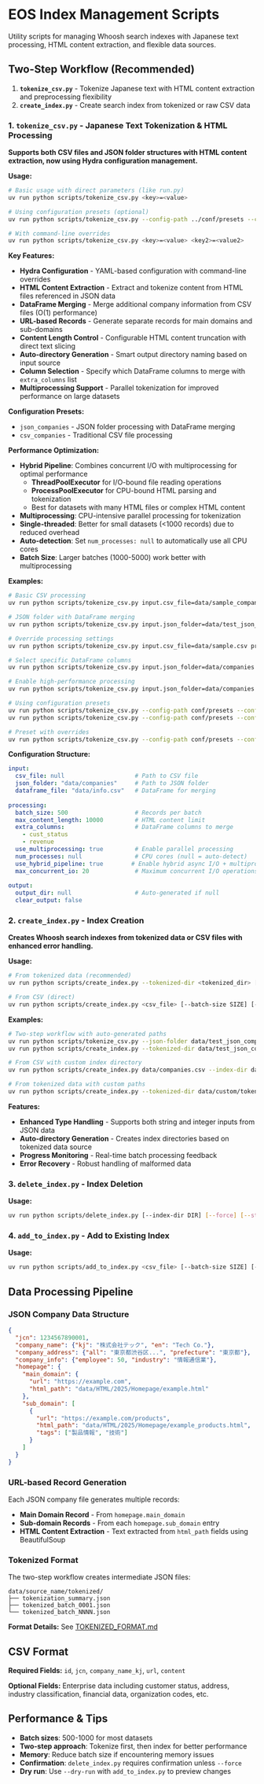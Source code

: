 # EOS Index Management Scripts

Utility scripts for managing Whoosh search indexes with Japanese text processing, HTML content extraction, and flexible data sources.

## Two-Step Workflow (Recommended)

1. **`tokenize_csv.py`** - Tokenize Japanese text with HTML content extraction and preprocessing flexibility
2. **`create_index.py`** - Create search index from tokenized or raw CSV data

### 1. `tokenize_csv.py` - Japanese Text Tokenization & HTML Processing

**Supports both CSV files and JSON folder structures with HTML content extraction, now using Hydra configuration management.**

**Usage:**
```bash
# Basic usage with direct parameters (like run.py)
uv run python scripts/tokenize_csv.py <key>=<value>

# Using configuration presets (optional)
uv run python scripts/tokenize_csv.py --config-path ../conf/presets --config-name <preset_name>

# With command-line overrides
uv run python scripts/tokenize_csv.py <key>=<value> <key2>=<value2>
```

**Key Features:**
- **Hydra Configuration** - YAML-based configuration with command-line overrides
- **HTML Content Extraction** - Extract and tokenize content from HTML files referenced in JSON data
- **DataFrame Merging** - Merge additional company information from CSV files (O(1) performance)
- **URL-based Records** - Generate separate records for main domains and sub-domains
- **Content Length Control** - Configurable HTML content truncation with direct text slicing
- **Auto-directory Generation** - Smart output directory naming based on input source
- **Column Selection** - Specify which DataFrame columns to merge with `extra_columns` list
- **Multiprocessing Support** - Parallel tokenization for improved performance on large datasets

**Configuration Presets:**
- `json_companies` - JSON folder processing with DataFrame merging
- `csv_companies` - Traditional CSV file processing

**Performance Optimization:**
- **Hybrid Pipeline**: Combines concurrent I/O with multiprocessing for optimal performance
  - **ThreadPoolExecutor** for I/O-bound file reading operations
  - **ProcessPoolExecutor** for CPU-bound HTML parsing and tokenization
  - Best for datasets with many HTML files or complex HTML content
- **Multiprocessing**: CPU-intensive parallel processing for tokenization
- **Single-threaded**: Better for small datasets (<1000 records) due to reduced overhead
- **Auto-detection**: Set `num_processes: null` to automatically use all CPU cores
- **Batch Size**: Larger batches (1000-5000) work better with multiprocessing

**Examples:**
```bash
# Basic CSV processing
uv run python scripts/tokenize_csv.py input.csv_file=data/sample_companies.csv

# JSON folder with DataFrame merging
uv run python scripts/tokenize_csv.py input.json_folder=data/test_json_companies input.dataframe_file=data/test_company_info.csv

# Override processing settings  
uv run python scripts/tokenize_csv.py input.csv_file=data/sample.csv processing.batch_size=1000 processing.max_content_length=5000

# Select specific DataFrame columns
uv run python scripts/tokenize_csv.py input.json_folder=data/companies input.dataframe_file=data/info.csv processing.extra_columns=[cust_status,revenue]

# Enable high-performance processing
uv run python scripts/tokenize_csv.py input.json_folder=data/companies processing.use_hybrid_pipeline=true processing.num_processes=8

# Using configuration presets
uv run python scripts/tokenize_csv.py --config-path conf/presets --config-name json_companies
uv run python scripts/tokenize_csv.py --config-path conf/presets --config-name csv_companies

# Preset with overrides
uv run python scripts/tokenize_csv.py --config-path conf/presets --config-name json_companies processing.batch_size=1000
```

**Configuration Structure:**
```yaml
input:
  csv_file: null                    # Path to CSV file
  json_folder: "data/companies"     # Path to JSON folder
  dataframe_file: "data/info.csv"   # DataFrame for merging
  
processing:
  batch_size: 500                   # Records per batch
  max_content_length: 10000         # HTML content limit
  extra_columns:                    # DataFrame columns to merge
    - cust_status
    - revenue
  use_multiprocessing: true         # Enable parallel processing
  num_processes: null               # CPU cores (null = auto-detect)
  use_hybrid_pipeline: true        # Enable hybrid async I/O + multiprocessing pipeline
  max_concurrent_io: 20             # Maximum concurrent I/O operations
  
output:
  output_dir: null                  # Auto-generated if null
  clear_output: false
```

### 2. `create_index.py` - Index Creation

**Creates Whoosh search indexes from tokenized data or CSV files with enhanced error handling.**

**Usage:**
```bash
# From tokenized data (recommended)
uv run python scripts/create_index.py --tokenized-dir <tokenized_dir> [--index-dir DIR]

# From CSV (direct)
uv run python scripts/create_index.py <csv_file> [--batch-size SIZE] [--index-dir DIR]
```

**Examples:**
```bash
# Two-step workflow with auto-generated paths
uv run python scripts/tokenize_csv.py --json-folder data/test_json_companies
uv run python scripts/create_index.py --tokenized-dir data/test_json_companies/tokenized

# From CSV with custom index directory
uv run python scripts/create_index.py data/companies.csv --index-dir data/custom_index/

# From tokenized data with custom paths
uv run python scripts/create_index.py --tokenized-dir data/custom/tokenized --index-dir data/custom/index
```

**Features:**
- **Enhanced Type Handling** - Supports both string and integer inputs from JSON data
- **Auto-directory Generation** - Creates index directories based on tokenized data source
- **Progress Monitoring** - Real-time batch processing feedback
- **Error Recovery** - Robust handling of malformed data

### 3. `delete_index.py` - Index Deletion

**Usage:**
```bash
uv run python scripts/delete_index.py [--index-dir DIR] [--force] [--stats-only]
```

### 4. `add_to_index.py` - Add to Existing Index

**Usage:**
```bash
uv run python scripts/add_to_index.py <csv_file> [--batch-size SIZE] [--index-dir DIR] [--dry-run]
```

## Data Processing Pipeline

### **JSON Company Data Structure**
```json
{
  "jcn": 1234567890001,
  "company_name": {"kj": "株式会社テック", "en": "Tech Co."},
  "company_address": {"all": "東京都渋谷区...", "prefecture": "東京都"},
  "company_info": {"employee": 50, "industry": "情報通信業"},
  "homepage": {
    "main_domain": {
      "url": "https://example.com",
      "html_path": "data/HTML/2025/Homepage/example.html"
    },
    "sub_domain": [
      {
        "url": "https://example.com/products",
        "html_path": "data/HTML/2025/Homepage/example_products.html",
        "tags": ["製品情報", "技術"]
      }
    ]
  }
}
```

### **URL-based Record Generation**
Each JSON company file generates multiple records:
- **Main Domain Record** - From `homepage.main_domain`
- **Sub-domain Records** - From each `homepage.sub_domain` entry
- **HTML Content Extraction** - Text extracted from `html_path` fields using BeautifulSoup

### **Tokenized Format**

The two-step workflow creates intermediate JSON files:
```
data/source_name/tokenized/
├── tokenization_summary.json
├── tokenized_batch_0001.json
└── tokenized_batch_NNNN.json
```

**Format Details:** See [TOKENIZED_FORMAT.md](./TOKENIZED_FORMAT.md)

## CSV Format

**Required Fields:** `id`, `jcn`, `company_name_kj`, `url`, `content`

**Optional Fields:** Enterprise data including customer status, address, industry classification, financial data, organization codes, etc.

## Performance & Tips

- **Batch sizes**: 500-1000 for most datasets
- **Two-step approach**: Tokenize first, then index for better performance
- **Memory**: Reduce batch size if encountering memory issues
- **Confirmation**: `delete_index.py` requires confirmation unless `--force`
- **Dry run**: Use `--dry-run` with `add_to_index.py` to preview changes